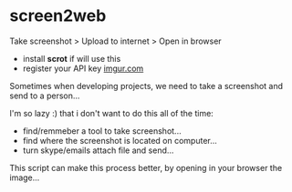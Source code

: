 screen2web
==========

Take screenshot &gt; Upload to internet &gt; Open in browser


- install <b>scrot</b> if will use this
- register your API key <a href="http://imgur.com/register/api_anon">imgur.com</a>


Sometimes when developing projects, we need to take a screenshot and send to a person...

I'm so lazy :) that i don't want to do this all of the time:
- find/remmeber a tool to take screenshot...
- find where the screenshot is located on computer...
- turn skype/emails attach file and send...


This script can make this process better, by opening in your browser the image...
